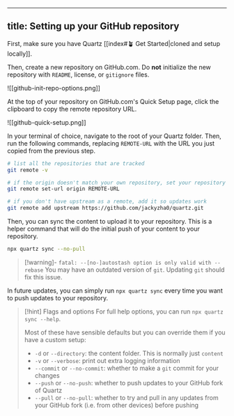 ______________________________________________________________________

## title: Setting up your GitHub repository

First, make sure you have Quartz \[\[index#🪴 Get Started|cloned and setup locally\]\].

Then, create a new repository on GitHub.com. Do **not** initialize the new repository with `README`, license, or `gitignore` files.

!\[\[github-init-repo-options.png\]\]

At the top of your repository on GitHub.com's Quick Setup page, click the clipboard to copy the remote repository URL.

!\[\[github-quick-setup.png\]\]

In your terminal of choice, navigate to the root of your Quartz folder. Then, run the following commands, replacing `REMOTE-URL` with the URL you just copied from the previous step.

```bash
# list all the repositories that are tracked
git remote -v

# if the origin doesn't match your own repository, set your repository as the origin
git remote set-url origin REMOTE-URL

# if you don't have upstream as a remote, add it so updates work
git remote add upstream https://github.com/jackyzha0/quartz.git
```

Then, you can sync the content to upload it to your repository. This is a helper command that will do the initial push of your content to your repository.

```bash
npx quartz sync --no-pull
```

> \[!warning\]- `fatal: --[no-]autostash option is only valid with --rebase`
> You may have an outdated version of `git`. Updating `git` should fix this issue.

In future updates, you can simply run `npx quartz sync` every time you want to push updates to your repository.

> \[!hint\] Flags and options
> For full help options, you can run `npx quartz sync --help`.
>
> Most of these have sensible defaults but you can override them if you have a custom setup:
>
> - `-d` or `--directory`: the content folder. This is normally just `content`
> - `-v` or `--verbose`: print out extra logging information
> - `--commit` or `--no-commit`: whether to make a `git` commit for your changes
> - `--push` or `--no-push`: whether to push updates to your GitHub fork of Quartz
> - `--pull` or `--no-pull`: whether to try and pull in any updates from your GitHub fork (i.e. from other devices) before pushing
